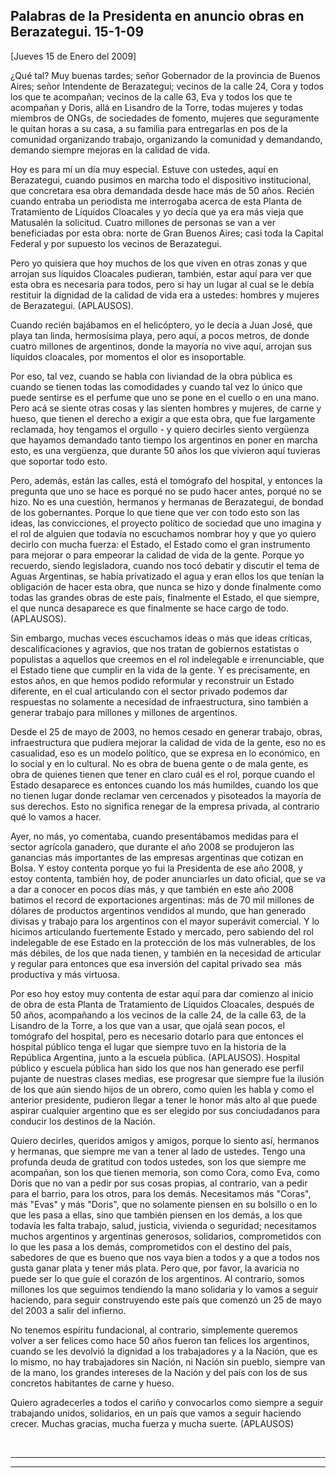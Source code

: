 Palabras de la Presidenta en anuncio obras en Berazategui. 15-1-09
------------------------------------------------------------------

[Jueves 15 de Enero del 2009]

¿Qué tal? Muy buenas tardes; señor Gobernador de la provincia de Buenos
Aires; señor Intendente de Berazategui; vecinos de la calle 24, Cora y
todos los que te acompañan; vecinos de la calle 63, Eva y todos los que
te acompañan y Doris, allá en Lisandro de la Torre, todas mujeres y
todas miembros de ONGs, de sociedades de fomento, mujeres que
seguramente le quitan horas a su casa, a su familia para entregarlas en
pos de la comunidad organizando trabajo, organizando la comunidad y
demandando, demando siempre mejoras en la calidad de vida.

Hoy es para mí un día muy especial. Estuve con ustedes, aquí en
Berazategui, cuando pusimos en marcha todo el dispositivo institucional,
que concretara esa obra demandada desde hace más de 50 años. Recién
cuando entraba un periodista me interrogaba acerca de esta Planta de
Tratamiento de Líquidos Cloacales y yo decía que ya era más vieja que
Matusalén la solicitud. Cuatro millones de personas se van a ver
beneficiadas por esta obra: norte de Gran Buenos Aires; casi toda la
Capital Federal y por supuesto los vecinos de Berazategui.

Pero yo quisiera que hoy muchos de los que viven en otras zonas y que
arrojan sus líquidos Cloacales pudieran, también, estar aquí para ver
que esta obra es necesaria para todos, pero si hay un lugar al cual se
le debía restituir la dignidad de la calidad de vida era a ustedes:
hombres y mujeres de Berazategui. (APLAUSOS).

Cuando recién bajábamos en el helicóptero, yo le decía a Juan José, que
playa tan linda, hermosísima playa, pero aquí, a pocos metros, de donde
cuatro millones de argentinos, donde la mayoría no vive aquí, arrojan
sus líquidos cloacales, por momentos el olor es insoportable.

Por eso, tal vez, cuando se habla con liviandad de la obra pública es
cuando se tienen todas las comodidades y cuando tal vez lo único que
puede sentirse es el perfume que uno se pone en el cuello o en una mano.
Pero acá se siente otras cosas y las sienten hombres y mujeres, de carne
y hueso, que tienen el derecho a exigir a que esta obra, que fue
largamente reclamada, hoy tengamos el orgullo - y quiero decirles siento
vergüenza que hayamos demandado tanto tiempo los argentinos en poner en
marcha esto, es una vergüenza, que durante 50 años los que vivieron aquí
tuvieras que soportar todo esto.

Pero, además, están las calles, está el tomógrafo del hospital, y
entonces la pregunta que uno se hace es porqué no se pudo hacer antes,
porqué no se hizo. No es una cuestión, hermanos y hermanas de
Berazategui, de bondad de los gobernantes. Porque lo que tiene que ver
con todo esto son las ideas, las convicciones, el proyecto político de
sociedad que uno imagina y el rol de alguien que todavía no escuchamos
nombrar hoy y que yo quiero decirlo con mucha fuerza: el Estado, el
Estado como el gran instrumento para mejorar o para empeorar la calidad
de vida de la gente. Porque yo recuerdo, siendo legisladora, cuando nos
tocó debatir y discutir el tema de Aguas Argentinas, se había
privatizado el agua y eran ellos los que tenían la obligación de hacer
esta obra, que nunca se hizo y donde finalmente como todas las grandes
obras de este país, finalmente el Estado, el que siempre, el que nunca
desaparece es que finalmente se hace cargo de todo. (APLAUSOS).

Sin embargo, muchas veces escuchamos ideas o más que ideas críticas,
descalificaciones y agravios, que nos tratan de gobiernos estatistas o
populistas a aquellos que creemos en el rol indelegable e irrenunciable,
que el Estado tiene que cumplir en la vida de la gente. Y es
precisamente, en estos años, en que hemos podido reformular y
reconstruir un Estado diferente, en el cual articulando con el sector
privado podemos dar respuestas no solamente a necesidad de
infraestructura, sino también a generar trabajo para millones y millones
de argentinos.

Desde el 25 de mayo de 2003, no hemos cesado en generar trabajo, obras,
infraestructura que pudiera mejorar la calidad de vida de la gente, eso
no es casualidad, eso es un modelo político, que se expresa en lo
económico, en lo social y en lo cultural. No es obra de buena gente o de
mala gente, es obra de quienes tienen que tener en claro cuál es el rol,
porque cuando el Estado desaparece es entonces cuando los más humildes,
cuando los que no tienen lugar donde reclamar ven cercenados y
pisoteados la mayoría de sus derechos. Esto no significa renegar de la
empresa privada, al contrario qué lo vamos a hacer.

Ayer, no más, yo comentaba, cuando presentábamos medidas para el sector
agrícola ganadero, que durante el año 2008 se produjeron las ganancias
más importantes de las empresas argentinas que cotizan en Bolsa. Y estoy
contenta porque yo fui la Presidenta de ese año 2008, y estoy contenta,
también hoy, de poder anunciarles un dato oficial, que se va a dar a
conocer en pocos días más, y que también en este año 2008 batimos el
record de exportaciones argentinas: más de 70 mil millones de dólares de
productos argentinos vendidos al mundo, que han generado divisas y
trabajo para los argentinos con el mayor superávit comercial. Y lo
hicimos articulando fuertemente Estado y mercado, pero sabiendo del rol
indelegable de ese Estado en la protección de los más vulnerables, de
los más débiles, de los que nada tienen, y también en la necesidad de
articular y regular para entonces que esa inversión del capital privado
sea  más productiva y más virtuosa.

Por eso hoy estoy muy contenta de estar aquí para dar comienzo al inicio
de obra de esta Planta de Tratamiento de Líquidos Cloacales, después de
50 años, acompañando a los vecinos de la calle 24, de la calle 63, de la
Lisandro de la Torre, a los que van a usar, que ojalá sean pocos, el
tomógrafo del hospital, pero es necesario dotarlo para que entonces el
hospital público tenga el lugar que siempre tuvo en la historia de la
República Argentina, junto a la escuela pública. (APLAUSOS). Hospital
público y escuela pública han sido los que nos han generado ese perfil
pujante de nuestras clases medias, ese progresar que siempre fue la
ilusión de los que aún siendo hijos de un obrero, como quien les habla y
como el anterior presidente, pudieron llegar a tener le honor más alto
al que puede aspirar cualquier argentino que es ser elegido por sus
conciudadanos para conducir los destinos de la Nación.

Quiero decirles, queridos amigos y amigos, porque lo siento así,
hermanos y hermanas, que siempre me van a tener al lado de ustedes.
Tengo una profunda deuda de gratitud con todos ustedes, son los que
siempre me acompañan, son los que tienen memoria, son como Cora, como
Eva, como Doris que no van a pedir por sus cosas propias, al contrario,
van a pedir para el barrio, para los otros, para los demás. Necesitamos
más "Coras", más "Evas" y más "Doris", que no solamente piensen en su
bolsillo o en lo que les pasa a ellas, sino que también piensen en los
demás, a los que todavía les falta trabajo, salud, justicia, vivienda o
seguridad; necesitamos muchos argentinos y argentinas generosos,
solidarios, comprometidos con lo que les pasa a los demás, comprometidos
con el destino del país, sabedores de que es bueno que nos vaya bien a
todos y a que a todos nos gusta ganar plata y tener más plata. Pero que,
por favor, la avaricia no puede ser lo que guíe el corazón de los
argentinos. Al contrario, somos millones los que seguimos tendiendo la
mano solidaria y lo vamos a seguir haciendo, para seguir construyendo
este país que comenzó un 25 de mayo del 2003 a salir del infierno.

No tenemos espíritu fundacional, al contrario, simplemente queremos
volver a ser felices como hace 50 años fueron tan felices los
argentinos, cuando se les devolvió la dignidad a los trabajadores y a la
Nación, que es lo mismo, no hay trabajadores sin Nación, ni Nación sin
pueblo, siempre van de la mano, los grandes intereses de la Nación y del
país con los de sus concretos habitantes de carne y hueso.

Quiero agradecerles a todos el cariño y convocarlos como siempre a
seguir trabajando unidos, solidarios, en un país que vamos a seguir
haciendo crecer. Muchas gracias, mucha fuerza y mucha suerte. (APLAUSOS)

            

****

****
